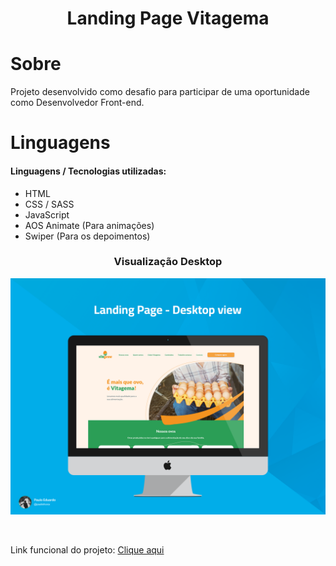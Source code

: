 <h1 align="center">Landing Page Vitagema</h1>

# Sobre

<p>Projeto desenvolvido como desafio para participar de uma oportunidade como Desenvolvedor Front-end.</p>

# Linguagens

<h4>Linguagens / Tecnologias utilizadas:</h4>
<ul>
    <li>HTML</li>
    <li>CSS / SASS</li>
    <li>JavaScript</li>
    <li>AOS Animate (Para animações)</li>
    <li>Swiper (Para os depoimentos)</li>
    
</ul>

<h3 align="center">Visualização Desktop</h3>
<p align="center">
<img src="/assets/img/desktop-view.png">
</p>

<br>
<p>Link funcional do projeto: <a href="https://vitagema.netlify.app/">Clique aqui</a></p>